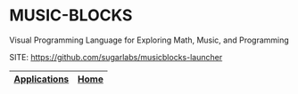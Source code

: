 # MUSIC-BLOCKS
 
 Visual Programming Language for Exploring Math, Music, and Programming
 
 SITE: https://github.com/sugarlabs/musicblocks-launcher

 | [Applications](https://portable-linux-apps.github.io/apps.html) | [Home](https://portable-linux-apps.github.io)
 | --- | --- |
